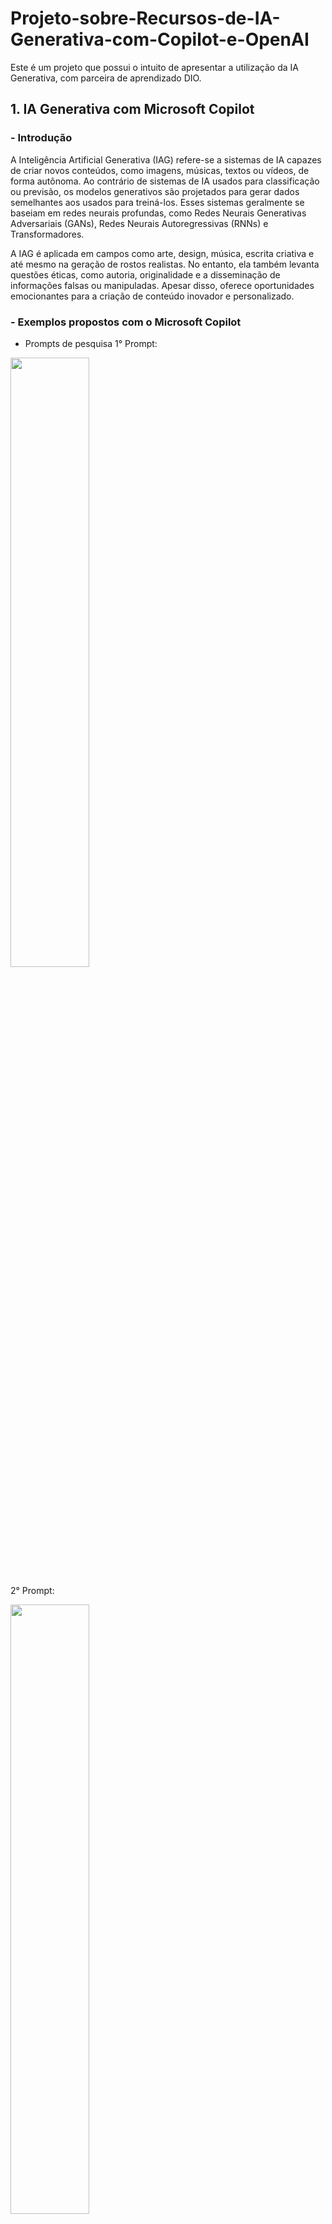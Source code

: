 # Projeto-sobre-Recursos-de-IA-Generativa-com-Copilot-e-OpenAI
Este é um projeto que possui o intuito de apresentar a utilização da IA Generativa, com parceira de aprendizado DIO.

## 1. IA Generativa com Microsoft Copilot

### - Introdução
A Inteligência Artificial Generativa (IAG) refere-se a sistemas de IA capazes de criar novos conteúdos, como imagens, músicas, textos ou vídeos, de forma autônoma. Ao contrário de sistemas de IA usados para classificação ou previsão, os modelos generativos são projetados para gerar dados semelhantes aos usados para treiná-los. Esses sistemas geralmente se baseiam em redes neurais profundas, como Redes Neurais Generativas Adversariais (GANs), Redes Neurais Autoregressivas (RNNs) e Transformadores.

A IAG é aplicada em campos como arte, design, música, escrita criativa e até mesmo na geração de rostos realistas. No entanto, ela também levanta questões éticas, como autoria, originalidade e a disseminação de informações falsas ou manipuladas. Apesar disso, oferece oportunidades emocionantes para a criação de conteúdo inovador e personalizado.

### - Exemplos propostos com o Microsoft Copilot

- Prompts de pesquisa
1° Prompt: 
<p float="left">
 <img src="https://github.com/Mefest0/Projeto-sobre-Recursos-de-IA-Generativa-com-Copilot-e-OpenAI/blob/main/main%20project/input/Question01-basic.png" width="50%" />
</p> 
2° Prompt:
<p float="left">
 <img src="https://github.com/Mefest0/Projeto-sobre-Recursos-de-IA-Generativa-com-Copilot-e-OpenAI/blob/main/main%20project/input/Question02-basic.png" width="50%" /> 
</p>
3° Prompt:
<p float="left">
 <img src="https://github.com/Mefest0/Projeto-sobre-Recursos-de-IA-Generativa-com-Copilot-e-OpenAI/blob/main/main%20project/input/Question03-01-basic.png" width="50%" /> 
</p>

Respostas dos Prompts de pesquisa

1° Resposta:
<p float="left">
 <img src="https://github.com/Mefest0/Projeto-sobre-Recursos-de-IA-Generativa-com-Copilot-e-OpenAI/blob/main/main%20project/output/Request01-basic.png" width="70%" /> 
</p>
2° Resposta:
<p float="left">
 <img src="https://github.com/Mefest0/Projeto-sobre-Recursos-de-IA-Generativa-com-Copilot-e-OpenAI/blob/main/main%20project/output/Request02-01-basic.png" width="70%" /> 
 <img src="https://github.com/Mefest0/Projeto-sobre-Recursos-de-IA-Generativa-com-Copilot-e-OpenAI/blob/main/main%20project/output/Request02-02-basic.png" width="70%" />
</p>
3° Resposta:
<p float="left">
 <img src="https://github.com/Mefest0/Projeto-sobre-Recursos-de-IA-Generativa-com-Copilot-e-OpenAI/blob/main/main%20project/output/Request03-01-basic.png" width="70%" /> 
 <img src="https://github.com/Mefest0/Projeto-sobre-Recursos-de-IA-Generativa-com-Copilot-e-OpenAI/blob/main/main%20project/output/Request03-02-basic.png" width="70%" />
</p>

- Prompts de code Python & Java

1° Prompt: 
<p float="left">
 <img src="https://github.com/Mefest0/Projeto-sobre-Recursos-de-IA-Generativa-com-Copilot-e-OpenAI/blob/main/main%20project/input/Question01-CodePython.png" width="50%" />
</p> 
2° Prompt:
<p float="left">
 <img src="https://github.com/Mefest0/Projeto-sobre-Recursos-de-IA-Generativa-com-Copilot-e-OpenAI/blob/main/main%20project/input/Question01-CodeJava.png" width="50%" /> 
</p>

- Respostas dos Prompts de code

1° Resposta:
<p float="left">
 <img src="https://github.com/Mefest0/Projeto-sobre-Recursos-de-IA-Generativa-com-Copilot-e-OpenAI/blob/main/main%20project/output/Request01-CodePython.png" width="70%" /> 
</p>
2° Resposta:
<p float="left">
 <img src="https://github.com/Mefest0/Projeto-sobre-Recursos-de-IA-Generativa-com-Copilot-e-OpenAI/blob/main/main%20project/output/Request02-01-CodeJava.png" width="70%" /> 
 <img src="https://github.com/Mefest0/Projeto-sobre-Recursos-de-IA-Generativa-com-Copilot-e-OpenAI/blob/main/main%20project/output/Request02-02-CodeJava.png" width="70%" />
</p>

- Prompt geração de imagem

1° Prompt: 
<p float="left">
 <img src="https://github.com/Mefest0/Projeto-sobre-Recursos-de-IA-Generativa-com-Copilot-e-OpenAI/blob/main/main%20project/input/Question01-CreateImg.png" width="50%" />
</p> 

- Resposta da geração de imagem

1° Resposta:
<p float="left">
 <img src="https://github.com/Mefest0/Projeto-sobre-Recursos-de-IA-Generativa-com-Copilot-e-OpenAI/blob/main/main%20project/output/Request01-CreateImg.png" width="70%" /> 
</p>
